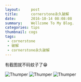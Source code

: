 ```yaml
---
layout:     post
title:      cornerstone永久破解
date:       2016-10-14 08:08:08
summary:    Wellcome To My Blog.
categories: tips
thumbnail: cogs
tags:
 - cornerstone
 - 破解
 - cornerstone永久破解
---
```

有截图就不码蚊子了😁

![Thumper](http://pic.yupoo.com/joshpell/G5Qw8sv9/Qvlnf.png)
![Thumper](http://pic.yupoo.com/joshpell/G5Qw8GrN/qLFGC.png)
![Thumper](http://pic.yupoo.com/joshpell/G5Qw8A6m/SFQ1X.png)

